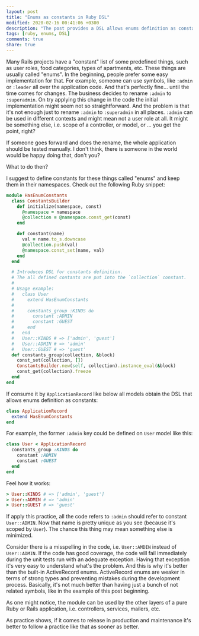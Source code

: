 ```yaml
---
layout: post
title: "Enums as constants in Ruby DSL"
modified: 2020-02-16 00:41:06 +0300
description: "The post provides a DSL allows enums definition as constants."
tags: [ruby, enums, DSL]
comments: true
share: true
---
```


Many Rails projects have a "constant" list of some predefined things, such as user roles, food categories, types of apartments, etc. These things are usually called "enums".
In the beginning, people prefer some easy implementation for that. For example, someone can use symbols, like `:admin` or `:leader` all over the application code.
And that's perfectly fine... until the time comes for changes. The business decides to rename `:admin` to `:superadmin`.
On try applying this change in the code the initial implementation might seem not so straightforward.
And the problem is that it's not enough just to rename `:admin` to `:superadmin` in all places.
`:admin` can be used in different contexts and might mean not a user role at all.
It might be something else, i.e. scope of a controller, or model, or ... you get the point, right?

If someone goes forward and does the rename, the whole application should be tested manually.
I don't think, there is someone in the world would be happy doing that, don't you?

What to do then?

I suggest to define constants for these things called "enums" and keep them in their namespaces.
Check out the following Ruby snippet:


```ruby
module HasEnumConstants
  class ConstantsBuilder
    def initialize(namespace, const)
      @namespace = namespace
      @collection = @namespace.const_get(const)
    end

    def constant(name)
      val = name.to_s.downcase
      @collection.push(val)
      @namespace.const_set(name, val)
    end
  end

  # Introduces DSL for constants definition.
  # The all defined contants are put into the `collection` constant.
  #
  # Usage example:
  #   class User
  #     extend HasEnumConstants
  #
  #     constants_group :KINDS do
  #       constant :ADMIN
  #       constant :GUEST
  #     end
  #   end
  #   User::KINDS # => ['admin', 'guest']
  #   User::ADMIN # => 'admin'
  #   User::GUEST # => 'guest'
  def constants_group(collection, &block)
    const_set(collection, [])
    ConstantsBuilder.new(self, collection).instance_eval(&block)
    const_get(collection).freeze
  end
end
```

If consume it by `ApplicationRecord` like below all models obtain the DSL that allows enums definition as constants:

```ruby
class ApplicationRecord
  extend HasEnumConstants
end
```

For example, the former `:admin` key could be defined on `User` model like this:

```ruby
class User < ApplicationRecord
  constants_group :KINDS do
    constant :ADMIN
    constant :GUEST
  end
end
```

Feel how it works:

```ruby
> User::KINDS # => ['admin', 'guest']
> User::ADMIN # => 'admin'
> User::GUEST # => 'guest'
```

If apply this practice, all the code refers to `:admin` should refer to constant `User::ADMIN`. Now that name is
pretty unique as you see (because it's scoped by `User`). The chance this thing may mean something else is minimized.

Consider there is a misspelling in the code, i.e. `User::AMDIN` instead of `User::ADMIN`.
If the code has good coverage, the code will fail immediately during the unit tests run with an adequate exception.
Having that exception it's very easy to understand what's the problem.
And this is why it's better than the built-in ActiveRecord enums. ActiveRecord enums are weaker in terms of strong types and preventing mistakes during the development process.
Basically, it's not much better than having just a bunch of not related symbols,
like in the example of this post beginning.

As one might notice, the module can be used by the other layers of a pure Ruby or Rails application, i.e. controllers, services, mailers, etc.

As practice shows, if it comes to release in production and maintenance it's better to follow a practice like that as sooner as better.
